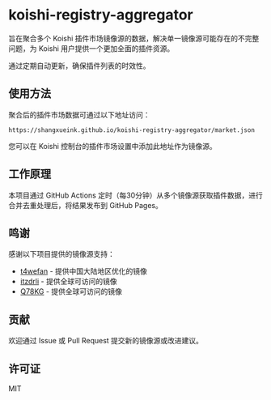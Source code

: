# koishi-registry-aggregator

旨在聚合多个 Koishi 插件市场镜像源的数据，解决单一镜像源可能存在的不完整问题，为 Koishi 用户提供一个更加全面的插件资源。

通过定期自动更新，确保插件列表的时效性。

## 使用方法

聚合后的插件市场数据可通过以下地址访问：

```
https://shangxueink.github.io/koishi-registry-aggregator/market.json
```

您可以在 Koishi 控制台的插件市场设置中添加此地址作为镜像源。

## 工作原理

本项目通过 GitHub Actions 定时（每30分钟）从多个镜像源获取插件数据，进行合并去重处理后，将结果发布到 GitHub Pages。

## 鸣谢

感谢以下项目提供的镜像源支持：

- [t4wefan](https://registry.koishi.t4wefan.pub/index.json) - 提供中国大陆地区优化的镜像
- [itzdrli](https://kp.itzdrli.cc) - 提供全球可访问的镜像
- [Q78KG](https://koishi-registry.yumetsuki.moe/index.json) - 提供全球可访问的镜像

## 贡献

欢迎通过 Issue 或 Pull Request 提交新的镜像源或改进建议。

## 许可证

MIT
